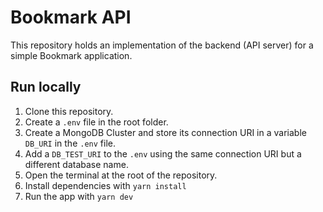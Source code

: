 # Bookmark API

This repository holds an implementation of the backend (API server) for a simple Bookmark application.

## Run locally

1. Clone this repository.
2. Create a `.env` file in the root folder.
3. Create a MongoDB Cluster and store its connection URI in a variable `DB_URI` in the `.env` file.
4. Add a `DB_TEST_URI` to the `.env` using the same connection URI but a different database name.
5. Open the terminal at the root of the repository.
6. Install dependencies with `yarn install`
7. Run the app with `yarn dev`